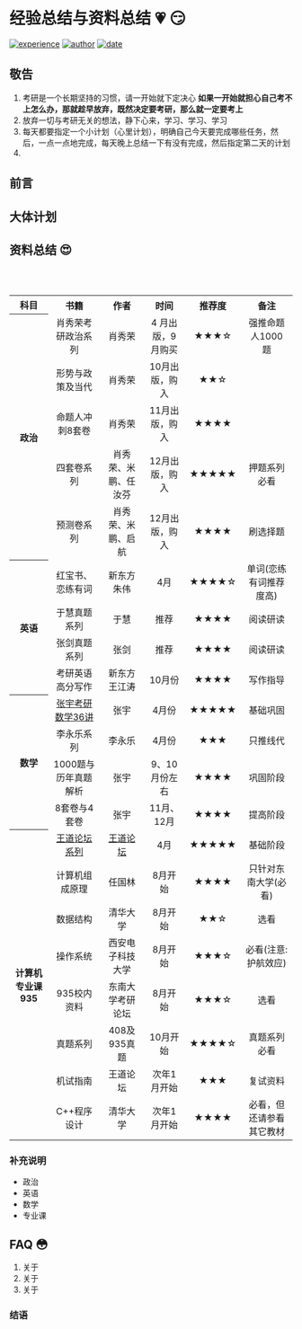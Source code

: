 # 经验总结与资料总结 :heartpulse: :smirk:
[![experience][1]]() [![author][2]]() [![date][3]]()

## 敬告 
1. 考研是一个长期坚持的习惯，请一开始就下定决心 **如果一开始就担心自己考不上怎么办，那就趁早放弃，既然决定要考研，那么就一定要考上**
2. 放弃一切与考研无关的想法，静下心来，学习、学习、学习
3. 每天都要指定一个小计划（心里计划），明确自己今天要完成哪些任务，然后，一点一点地完成，每天晚上总结一下有没有完成，然后指定第二天的计划
4. 
## 前言 

## 大体计划 

## 资料总结 :heart_eyes:


<table>

<tr>
  <th>科目</th>
  <th>书籍</th>
  <th>作者</th>
  <th>时间</th>
  <th>推荐度</th>
  <th>备注</th>
</tr>

<tr>
  <th rowspan="5">政治</th>
  <td align="center">肖秀荣考研政治系列</td>
  <td align="center">肖秀荣</td>
   <td align="center">4 月出版，9 月购买</td>
    <td align="center">★★★☆</td>
    <td align="center">强推命题人1000 题</td>
</tr>

<tr>
  <td align="center">形势与政策及当代</td>
   <td align="center">肖秀荣</td>
    <td align="center">10月出版，购入</td>
     <td align="center">★★☆</td>
     <td> </td>
</tr>

<tr>
  <td align="center">命题人冲刺8套卷</td>
   <td align="center">肖秀荣</td>
    <td align="center">11月出版，购入</td>
     <td align="center">★★★★</td>
     <td>  </td>
</tr>

<tr>
  <td align="center">四套卷系列</td>
   <td align="center">肖秀荣、米鹏、任汝芬</td>
    <td align="center">12月出版，购入</td>
     <td align="center">★★★★★</td>
     <td align="center">押题系列必看</td>
</tr>

<tr>
  <td align="center">预测卷系列</td>
   <td align="center">肖秀荣、米鹏、启航</td>
    <td align="center">12月出版，购入</td>
     <td align="center">★★★★</td>
     <td align="center">刷选择题</td>
</tr>

<tr>
<th rowspan="4">英语</th>
 <td align="center">红宝书、恋练有词</td>
  <td align="center">新东方朱伟</td>
    <td align="center">4月</td>
     <td align="center">★★★★☆</td>
     <td align="center">单词(恋练有词推荐度高)</td>
</tr>

<tr>
  <td align="center">于慧真题系列</td>
  <td align="center">于慧</td>
    <td align="center">推荐</td>
     <td align="center">★★★★</td>
     <td align="center">阅读研读</td>
</tr>

<tr>
 <td align="center">张剑真题系列</td>
  <td align="center">张剑</td>
    <td align="center">推荐</td>
     <td align="center">★★★★</td>
     <td align="center">阅读研读</td>
</tr>

<tr>
 <td align="center">考研英语高分写作</td>
  <td align="center">新东方王江涛</td>
    <td align="center">10月份</td>
     <td align="center">★★★★</td>
     <td align="center">写作指导</td>
</tr>

<tr>
  <th rowspan="4">数学</th>
  <td align="center"><a href="https://sjytts.tmall.com/">张宇考研数学36讲</a></td>
  <td align="center">张宇</td>
    <td align="center">4月份</td>
     <td align="center">★★★★★</td>
     <td align="center">基础巩固</td>
</tr>

<tr>
<td align="center">李永乐系列</td>
  <td align="center">李永乐</td>
    <td align="center">4月份</td>
     <td align="center">★★★</td>
     <td align="center">只推线代</td>
</tr>

<tr>
<td align="center">1000题与历年真题解析</td>
  <td align="center">张宇</td>
    <td align="center">9、10月份左右</td>
     <td align="center">★★★★</td>
     <td align="center">巩固阶段</td>
</tr>

<tr>
<td align="center">8套卷与4套卷</td>
  <td align="center">张宇</td>
    <td align="center">11月、12月</td>
     <td align="center">★★★★</td>
     <td align="center">提高阶段</td>
</tr>

<tr>
  <th rowspan="8">计算机专业课935</th>
  <td align="center"><a href="https://item.taobao.com/item.htm?id=538183939081">王道论坛系列</a></td>
  <td align="center"><a href="http://www.cskaoyan.com/forum.php">王道论坛</a></td>
    <td align="center">4月</td>
     <td align="center">★★★★★</td>
     <td align="center">基础阶段</td>
</tr>

<tr>
  <td align="center">计算机组成原理</td>
  <td align="center">任国林</td>
    <td align="center">8月开始</td>
     <td align="center">★★★★</td>
     <td align="center">只针对东南大学(必看)</td>
</tr>

<tr>
  <td align="center">数据结构</td>
  <td align="center">清华大学</td>
    <td align="center">8月开始</td>
     <td align="center">★★☆</td>
     <td align="center">选看</td>
</tr>

<tr>
  <td align="center">操作系统</td>
  <td align="center">西安电子科技大学</td>
    <td align="center">8月开始</td>
     <td align="center">★★★☆</td>
     <td align="center">必看(注意:护航效应)</td>
</tr>

<tr>
  <td align="center">935校内资料</td>
  <td align="center">东南大学考研论坛</td>
    <td align="center">8月开始</td>
     <td align="center">★★★☆</td>
     <td align="center">选看</td>
</tr>

<tr>
  <td align="center">真题系列</td>
  <td align="center">408及935真题</td>
    <td align="center">10月开始</td>
     <td align="center">★★★★☆</td>
     <td align="center">真题系列必看</td>
</tr>

<tr>
  <td align="center">机试指南</td>
  <td align="center">王道论坛</td>
    <td align="center">次年1月开始</td>
     <td align="center">★★★</td>
     <td align="center">复试资料</td>
</tr>

<tr>
  <td align="center">C++程序设计</td>
  <td align="center">清华大学</td>
    <td align="center">次年1月开始</td>
     <td align="center">★★★★</td>
     <td align="center">必看，但还请参看其它教材</td>
</tr>

</table>

### 补充说明
* 政治
* 英语
* 数学
* 专业课

## FAQ :flushed:
1. 关于
2. 关于
3. 关于

### 结语 


[1]:https://img.shields.io/badge/experience-share-brightgreen.svg
[2]:https://img.shields.io/badge/Author-AutuanLiu-green.svg
[3]:https://img.shields.io/badge/date-2017/3/25-green.svg
